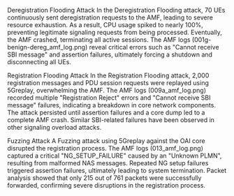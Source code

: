 Deregistration Flooding Attack
In the Deregistration Flooding attack, 70 UEs continuously sent deregistration requests to the AMF, leading to severe resource exhaustion. As a result, CPU usage spiked to nearly 100%, preventing legitimate signaling requests from being processed. Eventually, the AMF crashed, terminating all active sessions. The AMF logs (001g-benign-dereg_amf_log.png) reveal critical errors such as "Cannot receive SBI message" and assertion failures, ultimately forcing a shutdown and disconnecting all UEs.

Registration Flooding Attack
In the Registration Flooding attack, 2,000 registration messages and PDU session requests were replayed using 5Greplay, overwhelming the AMF. The AMF logs (009a_amf_log.png) recorded multiple "Registration Reject" errors and "Cannot receive SBI message" failures, indicating a breakdown in core network components. The attack persisted until assertion failures and a core dump led to a complete AMF crash. Similar SBI-related failures have been observed in other signaling overload attacks.

Fuzzing Attack
A Fuzzing attack using 5Greplay against the OAI core disrupted the registration process. The AMF logs (013_amf_log.png) captured a critical "NG_SETUP_FAILURE" caused by an "Unknown PLMN", resulting from malformed NAS messages. Repeated NG setup failures triggered assertion failures, ultimately leading to system termination. Packet analysis showed that only 215 out of 761 packets were successfully forwarded, confirming severe disruptions in the registration process.
